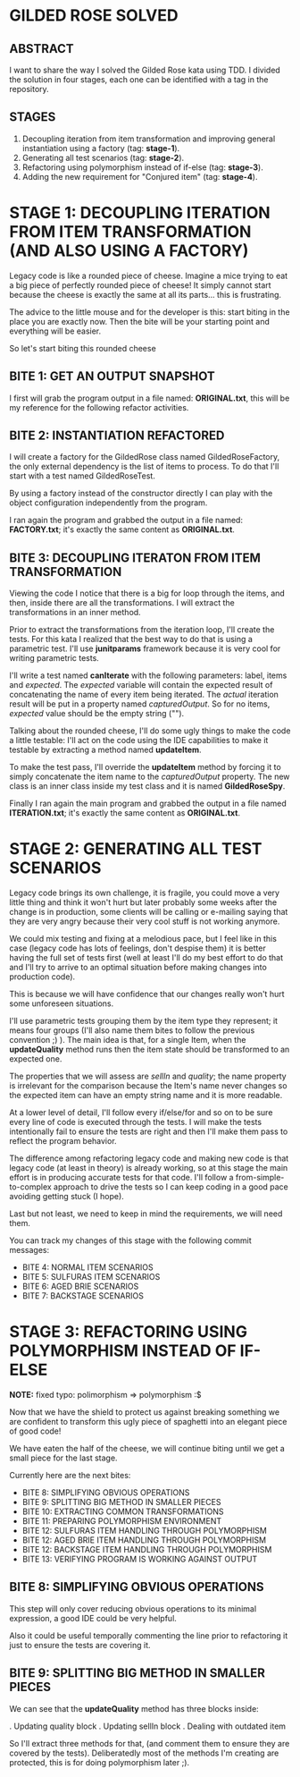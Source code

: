 GILDED ROSE SOLVED
==================

ABSTRACT
--------

I want to share the way I solved the Gilded Rose kata using TDD. I divided the solution in four stages,
each one can be identified with a tag in the repository.

STAGES
------

1. Decoupling iteration from item transformation and improving general instantiation using a factory (tag: **stage-1**).
1. Generating all test scenarios (tag: **stage-2**).
1. Refactoring using polymorphism instead of if-else (tag: **stage-3**).
1. Adding the new requirement for "Conjured item" (tag: **stage-4**).

# STAGE 1: DECOUPLING ITERATION FROM ITEM TRANSFORMATION (AND ALSO USING A FACTORY)

Legacy code is like a rounded piece of cheese. Imagine a mice trying to eat a big piece of perfectly rounded piece of
cheese! It simply cannot start because the cheese is exactly the same at all its parts... this is frustrating.

The advice to the little mouse and for the developer is this: start biting in the place you are exactly now.
Then the bite will be your starting point and everything will be easier.

So let's start biting this rounded cheese

## BITE 1: GET AN OUTPUT SNAPSHOT

I first will grab the program output in a file named: **ORIGINAL.txt**, this will be my reference for the
following refactor activities.


## BITE 2: INSTANTIATION REFACTORED

I will create a factory for the GildedRose class named GildedRoseFactory, the only external dependency is the list
of items to process. To do that I'll start with a test named GildedRoseTest.

By using a factory instead of the constructor directly I can play with the object configuration independently from the
program.

I ran again the program and grabbed the output in a file named: **FACTORY.txt**; it's exactly the same content as
**ORIGINAL.txt**.

## BITE 3: DECOUPLING ITERATON FROM ITEM TRANSFORMATION

Viewing the code I notice that there is a big for loop through the items, and then, inside there are all
the transformations. I will extract the transformations in an inner method.

Prior to extract the transformations from the iteration loop, I'll create the tests. For this kata I realized that
the best way to do that is using a parametric test. I'll use **junitparams** framework because it is very cool
for writing parametric tests.

I'll write a test named **canIterate** with the following parameters: label, items and _expected_.
The _expected_ variable will contain the expected result of concatenating the name of every item being iterated.
The _actual_ iteration result will be put in a property named _capturedOutput_.
So for no items, _expected_ value should be the empty string ("").

Talking about the rounded cheese, I'll do some ugly things to make the code a little testable: I'll act on the code
using the IDE capabilities to make it testable by extracting a method named **updateItem**.

To make the test pass, I'll override the **updateItem** method by forcing it to simply concatenate the item name
to the _capturedOutput_ property. The new class is an inner class inside my test class and it is named
**GildedRoseSpy**.

Finally I ran again the main program and grabbed the output in a file named **ITERATION.txt**; it's exactly the same
content as **ORIGINAL.txt**.

# STAGE 2: GENERATING ALL TEST SCENARIOS

Legacy code brings its own challenge, it is fragile, you could move a very little thing and think it won't hurt
but later probably some weeks after the change is in production, some clients will be calling or e-mailing
saying that they are very angry because their very cool stuff is not working anymore.

We could mix testing and fixing at a melodious pace, but I feel like in this case (legacy code has lots of feelings,
don't despise them) it is better having the full set of tests first (well at least I'll do my best effort to do that
and I'll try to arrive to an optimal situation before making changes into production code).

This is because we will have confidence that our changes really won't hurt some unforeseen situations.

I'll use parametric tests grouping them by the item type they represent; it means four groups (I'll also name them
bites to follow the previous convention ;) ). The main idea is that, for a single Item, when the **updateQuality**
method runs then the item state should be transformed to an expected one.

The properties that we will assess are _sellIn_ and _quality_; the name property is irrelevant for the comparison
because the Item's name never changes so the expected item can have an empty string name and it is more readable.

At a lower level of detail, I'll follow every if/else/for and so on to be sure every line of code is executed
through the tests. I will make the tests intentionally fail to ensure the tests are right and then I'll make them pass
to reflect the program behavior.

The difference among refactoring legacy code and making new code is that legacy code (at least in theory) is already
working, so at this stage the main effort is in producing accurate tests for that code.
I'll follow a from-simple-to-complex approach to drive the tests so I can keep coding in a good pace avoiding
getting stuck (I hope).

Last but not least, we need to keep in mind the requirements, we will need them.

You can track my changes of this stage with the following commit messages:

* BITE 4: NORMAL ITEM SCENARIOS
* BITE 5: SULFURAS ITEM SCENARIOS
* BITE 6: AGED BRIE SCENARIOS
* BITE 7: BACKSTAGE SCENARIOS

# STAGE 3: REFACTORING USING POLYMORPHISM INSTEAD OF IF-ELSE

**NOTE:** fixed typo: polimorphism => polymorphism :$

Now that we have the shield to protect us against breaking something we are confident to transform this ugly piece
of spaghetti into an elegant piece of good code!

We have eaten the half of the cheese, we will continue biting until we get a small piece for the last stage.

Currently here are the next bites:

* BITE 8: SIMPLIFYING OBVIOUS OPERATIONS
* BITE 9: SPLITTING BIG METHOD IN SMALLER PIECES
* BITE 10: EXTRACTING COMMON TRANSFORMATIONS
* BITE 11: PREPARING POLYMORPHISM ENVIRONMENT
* BITE 12: SULFURAS ITEM HANDLING THROUGH POLYMORPHISM
* BITE 12: AGED BRIE ITEM HANDLING THROUGH POLYMORPHISM
* BITE 12: BACKSTAGE ITEM HANDLING THROUGH POLYMORPHISM
* BITE 13: VERIFYING PROGRAM IS WORKING AGAINST OUTPUT

## BITE 8: SIMPLIFYING OBVIOUS OPERATIONS

This step will only cover reducing obvious operations to its minimal expression, a good IDE could be very helpful.

Also it could be useful temporally commenting the line prior to refactoring it just to ensure the tests
are covering it.

## BITE 9: SPLITTING BIG METHOD IN SMALLER PIECES

We can see that the **updateQuality** method has three blocks inside:

. Updating quality block
. Updating sellIn block
. Dealing with outdated item

So I'll extract three methods for that, (and comment them to ensure they are covered by the tests).
Deliberatedly most of the methods I'm creating are protected, this is for doing polymorphism later ;).

